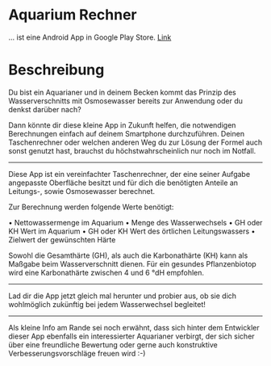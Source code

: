 # Aquarium Rechner
... ist eine Android App in Google Play Store. [Link](https://play.google.com/store/apps/details?id=de.makroground.aquariumrechner_wasserverschneiden)

# Beschreibung
Du bist ein Aquarianer und in deinem Becken kommt das Prinzip des Wasserverschnitts mit Osmosewasser bereits zur Anwendung oder du denkst darüber nach? 

Dann könnte dir diese kleine App in Zukunft helfen, die notwendigen Berechnungen einfach auf deinem Smartphone durchzuführen. Deinen Taschenrechner oder welchen anderen Weg du zur Lösung der Formel auch sonst genutzt hast, brauchst du höchstwahrscheinlich nur noch im Notfall.


--------------------------------------------------


Diese App ist ein vereinfachter Taschenrechner, der eine seiner Aufgabe angepasste Oberfläche besitzt und für dich die benötigten Anteile an Leitungs-, sowie Osmosewasser berechnet.


Zur Berechnung werden folgende Werte benötigt:

 • Nettowassermenge im Aquarium
 • Menge des Wasserwechsels
 • GH oder KH Wert im Aquarium
 • GH oder KH Wert des örtlichen Leitungswassers
 • Zielwert der gewünschten Härte


Sowohl die Gesamthärte (GH), als auch die Karbonathärte (KH) kann als Maßgabe beim Wasserverschnitt dienen. Für ein gesundes Pflanzenbiotop wird eine Karbonathärte zwischen 4 und 6 °dH empfohlen.


--------------------------------------------------


Lad dir die App jetzt gleich mal herunter und probier aus, ob sie dich wohlmöglich zukünftig bei jedem Wasserwechsel begleitet!


--------------------------------------------------


Als kleine Info am Rande sei noch erwähnt, dass sich hinter dem Entwickler dieser App ebenfalls ein interessierter Aquarianer verbirgt, der sich sicher über eine freundliche Bewertung oder gerne auch konstruktive Verbesserungsvorschläge freuen wird :-)

